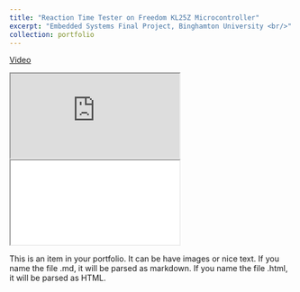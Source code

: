 ```yaml
---
title: "Reaction Time Tester on Freedom KL25Z Microcontroller"
excerpt: "Embedded Systems Final Project, Binghamton University <br/>"
collection: portfolio
---
```


[Video](https://drive.google.com/file/d/1DCtTvDm0yBqB86NzjvVmJpOrbF0wReek/view?usp=sharing)
<!DOCTYPE html>
<html>
<body>
  
<iframe src="https://drive.google.com/file/d/1DCtTvDm0yBqB86NzjvVmJpOrbF0wReek/view?usp=sharing/preview" ></iframe>
  
<!--aloow full screen add tag -->
  
<iframe allowfullscreen="allowfullscreen" src="/portfolio/portfolio-1/preview" ></iframe>

</body>
</html>

This is an item in your portfolio. It can be have images or nice text. If you name the file .md, it will be parsed as markdown. If you name the file .html, it will be parsed as HTML. 
